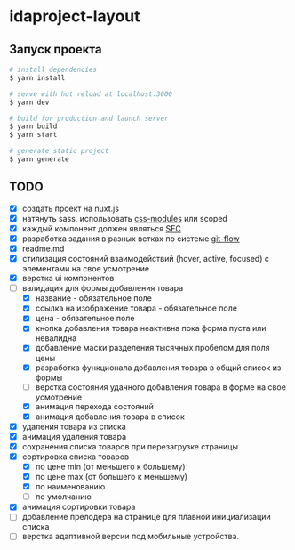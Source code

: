 # idaproject-layout

## Запуск проекта

```bash
# install dependencies
$ yarn install

# serve with hot reload at localhost:3000
$ yarn dev

# build for production and launch server
$ yarn build
$ yarn start

# generate static project
$ yarn generate
```

## TODO
- [x]  создать проект на nuxt.js
- [x]  натянуть sass, использовать [css-modules](https://vue-loader.vuejs.org/guide/css-modules.html) или scoped
- [x]  каждый компонент должен являться [SFC](https://ru.vuejs.org/v2/guide/single-file-components.html)
- [x]  разработка задания в разных ветках по системе [git-flow](https://danielkummer.github.io/git-flow-cheatsheet/index.ru_RU.html)
- [x]  readme.md
- [x]  стилизация состояний взаимодействий (hover, active, focused) с элементами на свое усмотрение
- [x]  верстка ui компонентов
- [ ]  валидация для формы добавления товара
    - [x]  название - обязательное поле
    - [x]  ссылка на изображение товара - обязательное поле
    - [x]  цена - обязательное поле
    - [x]  кнопка добавления товара неактивна пока форма пуста или невалидна
    - [x]  добавление маски разделения тысячных пробелом для поля цены
    - [x]  разработка функционала добавления товара в общий список из формы
    - [ ]  верстка состояния удачного добавления товара в форме на свое усмотрение
    - [x]  анимация перехода состояний
    - [x]  анимация добавления товара в список
- [x]  удаления товара из списка
- [x]  анимация удаления товара
- [x]  сохранения списка товаров при перезагрузке страницы
- [x]  сортировка списка товаров
    - [x]  по цене min (от меньшего к большему)
    - [x]  по цене max (от большего к меньшему)
    - [x]  по наименованию
    - [ ]  по умолчанию
- [x]  анимация сортировки товара
- [ ]  добавление прелодера на странице для плавной инициализации списка
- [ ]  верстка адаптивной версии под мобильные устройства.
